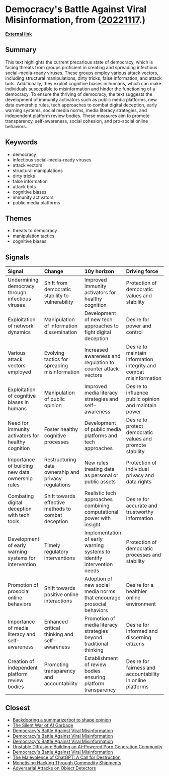 # __Democracy's Battle Against Viral Misinformation__, from ([20221117](https://kghosh.substack.com/p/20221117).)

__[External link](https://www.iftf.org/projects/building-a-healthy-cognitive-immune-system/)__



## Summary

This text highlights the current precarious state of democracy, which is facing threats from groups proficient in creating and spreading infectious social-media-ready viruses. These groups employ various attack vectors, including structural manipulations, dirty tricks, false information, and attack bots. Additionally, they exploit cognitive biases in humans, which can make individuals susceptible to misinformation and hinder the functioning of a democracy. To ensure the thriving of democracy, the text suggests the development of immunity activators such as public media platforms, new data ownership rules, tech approaches to combat digital deception, early warning systems, social media norms, media literacy strategies, and independent platform review bodies. These measures aim to promote transparency, self-awareness, social cohesion, and pro-social online behaviors.

## Keywords

* democracy
* infectious social-media-ready viruses
* attack vectors
* structural manipulations
* dirty tricks
* false information
* attack bots
* cognitive biases
* immunity activators
* public media platforms

## Themes

* threats to democracy
* manipulation tactics
* cognitive biases

## Signals

| Signal                                                | Change                                               | 10y horizon                                                            | Driving force                                                      |
|:------------------------------------------------------|:-----------------------------------------------------|:-----------------------------------------------------------------------|:-------------------------------------------------------------------|
| Undermining democracy through infectious viruses      | Shift from democratic stability to vulnerability     | Improved immunity activators for healthy cognition                     | Protection of democratic values and stability                      |
| Exploitation of network dynamics                      | Manipulation of information dissemination            | Development of new tech approaches to fight digital deception          | Desire for power and control                                       |
| Various attack vectors employed                       | Evolving tactics for spreading misinformation        | Increased awareness and regulation to counter attack vectors           | Desire to maintain information integrity and combat misinformation |
| Exploitation of cognitive biases in humans            | Manipulation of public opinion                       | Improved media literacy strategies and self-awareness                  | Desire to influence public opinion and maintain power              |
| Need for immunity activators for healthy cognition    | Foster healthy cognitive processes                   | Development of public media platforms and tech approaches              | Desire to protect democratic values and promote stability          |
| Importance of building new data ownership rules       | Restructuring data ownership and privacy regulations | New rules treating data as personal or public assets                   | Protection of individual privacy and data rights                   |
| Combating digital deception with tech tools           | Shift towards effective methods to combat deception  | Realistic tech approaches combining computational power with insight   | Desire for accurate and trustworthy information                    |
| Development of early warning systems for intervention | Timely regulatory interventions                      | Implementation of early warning systems to identify intervention needs | Protection of democratic processes and stability                   |
| Promotion of prosocial online behaviors               | Shift towards positive online interactions           | Adoption of new social media norms that encourage prosocial behaviors  | Desire for a healthier online environment                          |
| Importance of media literacy and self-awareness       | Enhanced critical thinking and self-awareness        | Promotion of media literacy strategies beyond traditional thinking     | Desire for informed and discerning citizens                        |
| Creation of independent platform review bodies        | Promoting transparency and accountability            | Establishment of review bodies ensuring platform transparency          | Desire for fairness and accountability in online platforms         |

## Closest

* [Backdooring a summarizerbot to shape opinion](4d1abdf7e702b559c6ccff847ce4d8d0)
* [The Silent War of AI Garbage](3511302490614d3c929e357a98349e26)
* [Democracy's Battle Against Viral Misinformation](56d1a28746cd95ebaa3d62a4e1f91c3a)
* [Democracy's Battle Against Viral Misinformation](56d1a28746cd95ebaa3d62a4e1f91c3a)
* [Democracy's Battle Against Viral Misinformation](56d1a28746cd95ebaa3d62a4e1f91c3a)
* [Unstable Diffusion: Building an AI-Powered Porn Generation Community](12a56596b967f41841a5c1dfd6a78680)
* [Democracy's Battle Against Viral Misinformation](56d1a28746cd95ebaa3d62a4e1f91c3a)
* [The Malevolence of ChatGPT: A Call for Destruction](9b21fce377880166b73916aee2be1fc0)
* [Monetising Hacking Through Commodity Shipments](af7a13a1e97a8ebff3d521dabea087ce)
* [Adversarial Attacks on Object Detectors](76e3d69311e52896aa5c56f01119652f)